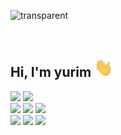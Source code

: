 ![transparent](https://capsule-render.vercel.app/api?type=transparent&fontColor=703ee5&text=안녕하세요:\)&height=150&fontSize=60&desc=김유림입니다.&descAlignY=75&descAlign=60)

<!--
<br>
<h4>3년차 Java 백엔드 개발자로 근무하고 있습니다.</h4>-->

<br>
<div><h2>Hi, I'm yurim <img src="https://raw.githubusercontent.com/ABSphreak/ABSphreak/master/gifs/Hi.gif" width="30" height="30"></h2></div> 


<!--<div><h1>✨My Skills✨</h1> <img src="https://raw.githubusercontent.com/ABSphreak/ABSphreak/master/gifs/Hi.gif">  </div>-->

<div >
  <img src="https://img.shields.io/badge/java-007396?style=for-the-badge&logo=java&logoColor=white"> 
  <img src="https://img.shields.io/badge/spring-6DB33F?style=for-the-badge&logo=spring&logoColor=white">
</div>
<div>
  <img src="https://img.shields.io/badge/aws-232F3E?style=for-the-badge&logo=amazonaws&logoColor=white"> 
  <img src="https://img.shields.io/badge/PostgreSQL-4169E1?style=for-the-badge&logo=PostgreSQL&logoColor=white"> 
  <img src="https://img.shields.io/badge/Elasticsearch-005571?style=for-the-badge&logo=Elasticsearch&logoColor=white">
</div>
<div>
  <img src="https://img.shields.io/badge/javascript-F7DF1E?style=for-the-badge&logo=javascript&logoColor=white"> 
  <img src="https://img.shields.io/badge/html5-E34F26?style=for-the-badge&logo=html5&logoColor=white"> 
  <img src="https://img.shields.io/badge/css-1572B6?style=for-the-badge&logo=css3&logoColor=white">
</div>


<!--
![lightyear9405's github stats](https://github-readme-stats.vercel.app/api?username=lightyear9405&show_icons=true)
[![lightyear9405's github stats](https://github-readme-stats.vercel.app/api/top-langs/?username=lightyear9405&show_icons=true&hide_border=true&title_color=004386&icon_color=004386&layout=compact)](https://github.com/lightyear9405)



### Hi there 👋
**lightyear9405/lightyear9405** is a ✨ _special_ ✨ repository because its `README.md` (this file) appears on your GitHub profile.

Here are some ideas to get you started:

- 🔭 I’m currently working on ....
- 🌱 I’m currently learning ...
- 👯 I’m looking to collaborate on ...
- 🤔 I’m looking for help with ...
- 💬 Ask me about ...
- 📫 How to reach me: ...
- 😄 Pronouns: ...
- ⚡ Fun fact: ...
-->
